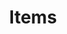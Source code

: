 ---
layout: category
title: "Items"
permalink: /blog/items/
categories: blog category
icon: colorize
key: items
---